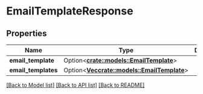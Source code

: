 # EmailTemplateResponse

## Properties

Name | Type | Description | Notes
------------ | ------------- | ------------- | -------------
**email_template** | Option<[**crate::models::EmailTemplate**](EmailTemplate.md)> |  | [optional]
**email_templates** | Option<[**Vec<crate::models::EmailTemplate>**](EmailTemplate.md)> |  | [optional]

[[Back to Model list]](../README.md#documentation-for-models) [[Back to API list]](../README.md#documentation-for-api-endpoints) [[Back to README]](../README.md)


